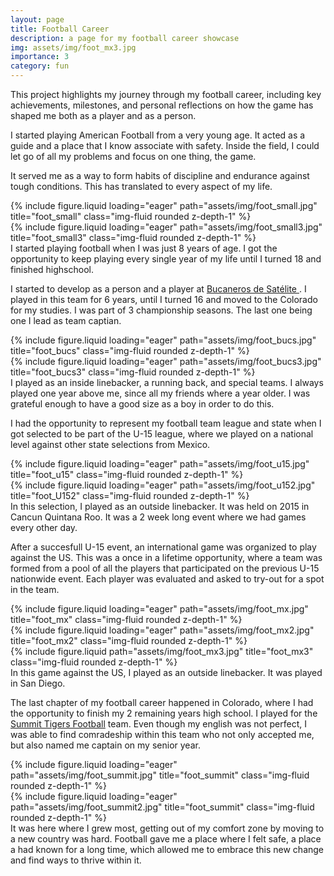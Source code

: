 ```yaml
---
layout: page
title: Football Career
description: a page for my football career showcase
img: assets/img/foot_mx3.jpg
importance: 3
category: fun
---
```


This project highlights my journey through my football career, including key achievements, milestones, and personal reflections on how the game has shaped me both as a player and as a person.

I started playing American Football from a very young age. It acted as a guide and a place that I know associate with safety. Inside the field, I could let go of all my problems and focus on one thing, the game. 

It served me as a way to form habits of discipline and endurance against tough conditions. This has translated to every aspect of my life.

<div class="row">
    <div class="col-sm mt-3 mt-md-0">
        {% include figure.liquid loading="eager" path="assets/img/foot_small.jpg" title="foot_small" class="img-fluid rounded z-depth-1" %}
    </div>
    <div class="col-sm mt-3 mt-md-0">
        {% include figure.liquid loading="eager" path="assets/img/foot_small3.jpg" title="foot_small3" class="img-fluid rounded z-depth-1" %}
    </div>
</div>
<div class="caption">
    I started playing football when I was just 8 years of age. I got the opportunity to keep playing every single year of my life until I turned 18 and finished highschool. 
</div>

I started to develop as a person and a player at <a href="http://www.bucaneros.com.mx/" > Bucaneros de Satélite </a>. I played in this team for 6 years, until I turned 16 and moved to the Colorado for my studies. I was part of 3 championship seasons. The last one being one I lead as team captian. 

<div class="row">
    <div class="col-sm mt-3 mt-md-0">
        {% include figure.liquid loading="eager" path="assets/img/foot_bucs.jpg" title="foot_bucs" class="img-fluid rounded z-depth-1" %}
    </div>
    <div class="col-sm mt-3 mt-md-0">
        {% include figure.liquid loading="eager" path="assets/img/foot_bucs3.jpg" title="foot_bucs3" class="img-fluid rounded z-depth-1" %}
    </div>
</div>
<div class="caption">
    I played as an inside linebacker, a running back, and special teams. I always played one year above me, since all my friends where a year older. I was grateful enough to have a good size as a boy in order to do this. 
</div>

I had the opportunity to represent my football team league and state when I got selected to be part of the U-15 league, where we played on a national level against other state selections from Mexico.

<div class="row">
    <div class="col-sm mt-3 mt-md-0">
        {% include figure.liquid loading="eager" path="assets/img/foot_u15.jpg" title="foot_u15" class="img-fluid rounded z-depth-1" %}
    </div>
    <div class="col-sm mt-3 mt-md-0">
        {% include figure.liquid loading="eager" path="assets/img/foot_u152.jpg" title="foot_U152" class="img-fluid rounded z-depth-1" %}
    </div>
</div>
<div class="caption">
    In this selection, I played as an outside linebacker. It was held on 2015 in Cancun Quintana Roo. It was a 2 week long event where we had games every other day. 
</div>

After a succesfull U-15 event, an international game was organized to play against the US. This was a once in a lifetime opportunity, where a team was formed from a pool of all the players that participated on the previous U-15 nationwide event. Each player was evaluated and asked to try-out for a spot in the team. 

<div class="row">
    <div class="col-sm mt-3 mt-md-0">
        {% include figure.liquid loading="eager" path="assets/img/foot_mx.jpg" title="foot_mx" class="img-fluid rounded z-depth-1" %}
    </div>
    <div class="col-sm mt-3 mt-md-0">
        {% include figure.liquid loading="eager" path="assets/img/foot_mx2.jpg" title="foot_mx2" class="img-fluid rounded z-depth-1" %}
    </div>
</div>
<div class="row justify-content-sm-center">
    <div class="col-sm-8 mt-3 mt-md-0">
        {% include figure.liquid path="assets/img/foot_mx3.jpg" title="foot_mx3" class="img-fluid rounded z-depth-1" %}
    </div>
</div>
<div class="caption">
    In this game against the US, I played as an outside linebacker. It was played in San Diego. 
</div>

The last chapter of my football career happened in Colorado, where I had the opportunity to finish my 2 remaining years high school. I played for the <a href="https://www.maxpreps.com/co/frisco/summit-tigers/football/"> Summit Tigers Football</a> team. Even though my english was not perfect, I was able to find comradeship within this team who not only accepted me, but also named me captain on my senior year. 

<div class="row">
    <div class="col-sm mt-3 mt-md-0">
        {% include figure.liquid loading="eager" path="assets/img/foot_summit.jpg" title="foot_summit" class="img-fluid rounded z-depth-1" %}
    </div>
    <div class="col-sm mt-3 mt-md-0">
        {% include figure.liquid loading="eager" path="assets/img/foot_summit2.jpg" title="foot_summit" class="img-fluid rounded z-depth-1" %}
    </div>
</div>
<div class="caption">
    It was here where I grew most, getting out of my comfort zone by moving to a new country was hard. Football gave me a place where I felt safe, a place a had known for a long time, which allowed me to embrace this new change and find ways to thrive within it.
</div>
